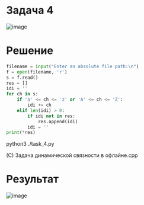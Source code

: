 # Задача 4
![image](https://github.com/user-attachments/assets/6c341119-5d8d-4eff-a9a9-43b3cde338a1)
# Решение
```py
filename = input("Enter an absolute file path:\n")
f = open(filename, 'r')
s = f.read()
res = []
idi = ''
for ch in s:
    if 'a' <= ch <= 'z' or 'A' <= ch <= 'Z':
        idi += ch
    elif len(idi) > 0:
        if idi not in res:
            res.append(idi)
        idi = ''
print(*res)
```
python3 ./task_4.py

(C) Задача динамической связности в офлайне.cpp
# Результат
![image](https://github.com/user-attachments/assets/5c8bd403-6a85-400e-b755-aaeadb76c886)

